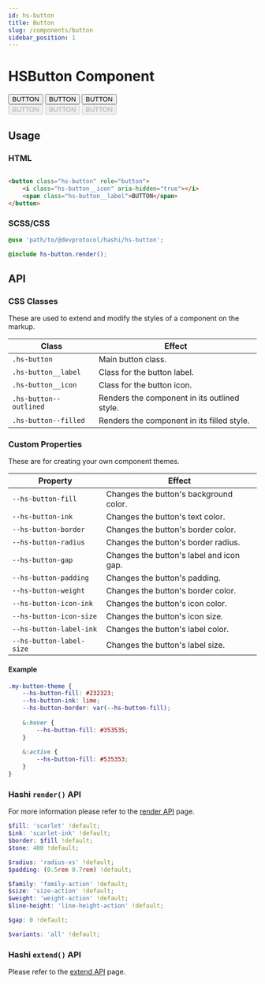 ```yaml
---
id: hs-button 
title: Button 
slug: /components/button 
sidebar_position: 1
---
```


# HSButton Component

<div class="hs-component-preview col-2">
    <div class="hs-component-preview__row">
        <button class="hs-button native-blue" role="button">
            <span class="hs-button__label">BUTTON</span>
        </button>
        <button class="hs-button hs-button--outlined native-blue" role="button">
            <span class="hs-button__label">BUTTON</span>
        </button>
        <button class="hs-button hs-button--filled native-blue" role="button">
            <span class="hs-button__label">BUTTON</span>
        </button>
    </div>
    <div class="hs-component-preview__row">
        <button class="hs-button native-blue" role="button" disabled>
            <span class="hs-button__label">BUTTON</span>
        </button>
        <button class="hs-button hs-button--outlined native-blue" role="button" disabled>
            <span class="hs-button__label">BUTTON</span>
        </button>
        <button class="hs-button hs-button--filled native-blue" role="button" disabled>
            <span class="hs-button__label">BUTTON</span>
        </button>
    </div>
</div>

## Usage

### HTML

```html

<button class="hs-button" role="button">
    <i class="hs-button__icon" aria-hidden="true"></i>
    <span class="hs-button__label">BUTTON</span>
</button>
```

### SCSS/CSS

```scss
@use 'path/to/@devprotocol/hashi/hs-button';

@include hs-button.render();
```

## API

### CSS Classes
These are used to extend and modify the styles of a component on the markup.

| Class                  | Effect                                       |
|------------------------|----------------------------------------------|
| `.hs-button`           | Main button class.                           |
| `.hs-button__label`    | Class for the button label.                  |
| `.hs-button__icon`     | Class for the button icon.                   |
| `.hs-button--outlined` | Renders the component in its outlined style. |
| `.hs-button--filled`   | Renders the component in its filled style.   |

### Custom Properties
These are for creating your own component themes.

| Property                 | Effect                                   |
|--------------------------|------------------------------------------|
| `--hs-button-fill`       | Changes the button's background color.   |
| `--hs-button-ink`        | Changes the button's text color.         |
| `--hs-button-border`     | Changes the button's border color.       |
| `--hs-button-radius`     | Changes the button's border radius.      |
| `--hs-button-gap`        | Changes the button's label and icon gap. |
| `--hs-button-padding`    | Changes the button's padding.            |
| `--hs-button-weight`     | Changes the button's border color.       |
| `--hs-button-icon-ink`   | Changes the button's icon color.         |
| `--hs-button-icon-size`  | Changes the button's icon size.          |
| `--hs-button-label-ink`  | Changes the button's label color.        |
| `--hs-button-label-size` | Changes the button's label size.         |

#### Example

```scss
.my-button-theme {
    --hs-button-fill: #232323;
    --hs-button-ink: lime;
    --hs-button-border: var(--hs-button-fill);
    
    &:hover {
        --hs-button-fill: #353535;
    }
    
    &:active {
        --hs-button-fill: #535353;
    }
}
```

### Hashi `render()` API
For more information please refer to the [render API](../hs-core/core-apis/Render.md) page.

```scss
$fill: 'scarlet' !default;
$ink: 'scarlet-ink' !default;
$border: $fill !default;
$tone: 400 !default;

$radius: 'radius-xs' !default;
$padding: (0.5rem 0.7rem) !default;

$family: 'family-action' !default;
$size: 'size-action' !default;
$weight: 'weight-action' !default;
$line-height: 'line-height-action' !default;

$gap: 0 !default;

$variants: 'all' !default;
```

### Hashi `extend()` API
Please refer to the [extend API](../hs-core/core-apis/Extend.md) page.
